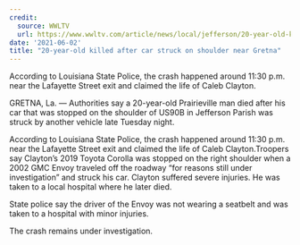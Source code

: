 ```yaml
---
credit:
  source: WWLTV
  url: https://www.wwltv.com/article/news/local/jefferson/20-year-old-killed-after-car-struck-on-shoulder-near-gretna/289-4c65f67d-c6da-4713-98d7-d178ed4ef93c
date: '2021-06-02'
title: "20-year-old killed after car struck on shoulder near Gretna"
---
```

According to Louisiana State Police, the crash happened around 11:30 p.m. near the Lafayette Street exit and claimed the life of Caleb Clayton.

GRETNA, La. — Authorities say a 20-year-old Prairieville man died after his car that was stopped on the shoulder of US90B in Jefferson Parish was struck by another vehicle late Tuesday night.

According to Louisiana State Police, the crash happened around 11:30 p.m. near the Lafayette Street exit and claimed the life of Caleb Clayton.Troopers say Clayton’s 2019 Toyota Corolla was stopped on the right shoulder when a 2002 GMC Envoy traveled off the roadway “for reasons still under investigation” and struck his car. Clayton suffered severe injuries. He was taken to a local hospital where he later died.

State police say the driver of the Envoy was not wearing a seatbelt and was taken to a hospital with minor injuries.

The crash remains under investigation. 
